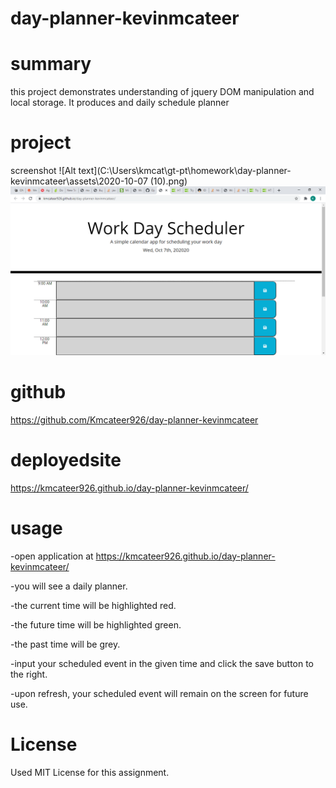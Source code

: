 # day-planner-kevinmcateer
# summary
this project demonstrates understanding of jquery DOM manipulation and local storage. It produces and daily schedule planner

# project 
screenshot 
![Alt text](C:\Users\kmcat\gt-pt\homework\day-planner-kevinmcateer\assets\2020-10-07 (10).png)
<img src="assets\screenshot.png"> 

# github

https://github.com/Kmcateer926/day-planner-kevinmcateer

# deployedsite

https://kmcateer926.github.io/day-planner-kevinmcateer/

# usage

-open application at https://kmcateer926.github.io/day-planner-kevinmcateer/

-you will see a daily planner.

-the current time will be highlighted red.

-the future time will be highlighted green.

-the past time will be grey.

-input your scheduled event in the given time and click the save button to the right.

-upon refresh, your scheduled event will remain on the screen for future use.

# License

Used MIT License for this assignment.